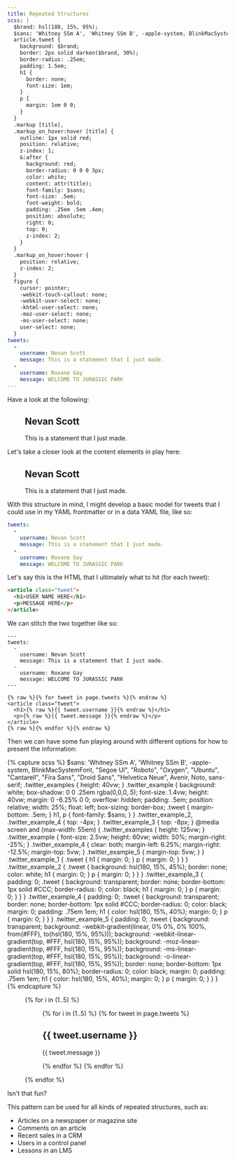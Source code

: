 ```yaml
---
title: Repeated Structures
scss: |
  $brand: hsl(180, 15%, 95%);
  $sans: 'Whitney SSm A', 'Whitney SSm B', -apple-system, BlinkMacSystemFont, "Segoe UI", "Roboto", "Oxygen", "Ubuntu", "Cantarell", "Fira Sans", "Droid Sans", "Helvetica Neue", Avenir, Noto, sans-serif;
  article.tweet {
    background: $brand;
    border: 2px solid darken($brand, 30%);
    border-radius: .25em;
    padding: 1.5em;
    h1 {
      border: none;
      font-size: 1em;
    }
    p {
      margin: 1em 0 0;
    }
  }
  .markup [title],
  .markup_on_hover:hover [title] {
    outline: 1px solid red;
    position: relative;
    z-index: 1;
    &:after {
      background: red;
      border-radius: 0 0 0 3px;
      color: white;
      content: attr(title);
      font-family: $sans;
      font-size: .5em;
      font-weight: bold;
      padding: .25em .5em .4em;
      position: absolute;
      right: 0;
      top: 0;
      z-index: 2;
    }
  }
  .markup_on_hover:hover {
    position: relative;
    z-index: 2;
  }
  figure {
    cursor: pointer;
    -webkit-touch-callout: none;
    -webkit-user-select: none;
    -khtml-user-select: none;
    -moz-user-select: none;
    -ms-user-select: none;
    user-select: none;
  }
tweets:
  -
    username: Nevan Scott
    message: This is a statement that I just made.
  -
    username: Roxane Gay
    message: WELCOME TO JURASSIC PARK
---
```


Have a look at the following:

<figure>
  <article class="tweet" title="Tweet">
    <h1 title="User Name">Nevan Scott</h1>
    <p title="Message">This is a statement that I just made.</p>
  </article>
</figure>

Let's take a closer look at the content elements in play here:

<figure class="markup">
  <article class="tweet" title="Tweet">
    <h1 title="User Name">Nevan Scott</h1>
    <p title="Message">This is a statement that I just made.</p>
  </article>
</figure>

With this structure in mind, I might develop a basic model for tweets that I could use in my YAML frontmatter or in a data YAML file, like so:

```yaml
tweets:
  -
    username: Nevan Scott
    message: This is a statement that I just made.
  -
    username: Roxane Gay
    message: WELCOME TO JURASSIC PARK
```

Let's say this is the HTML that I ultimately what to hit (for each tweet):

```html
<article class="tweet">
  <h1>USER NAME HERE</h1>
  <p>MESSAGE HERE</p>
</article>
```

We can stitch the two together like so:

```liquid
---
tweets:
  -
    username: Nevan Scott
    message: This is a statement that I just made.
  -
    username: Roxane Gay
    message: WELCOME TO JURASSIC PARK
---

{% raw %}{% for tweet in page.tweets %}{% endraw %}
<article class="tweet">
  <h1>{% raw %}{{ tweet.username }}{% endraw %}</h1>
  <p>{% raw %}{{ tweet.message }}{% endraw %}</p>
</article>
{% raw %}{% endfor %}{% endraw %}
```

Then we can have some fun playing around with different options for how to present the information:

{% capture scss %}
$sans: 'Whitney SSm A', 'Whitney SSm B', -apple-system, BlinkMacSystemFont, "Segoe UI", "Roboto", "Oxygen", "Ubuntu", "Cantarell", "Fira Sans", "Droid Sans", "Helvetica Neue", Avenir, Noto, sans-serif;
.twitter_examples {
  height: 40vw;
}
.twitter_example {
  background: white;
  box-shadow: 0 0 .25em rgba(0,0,0,.5);
  font-size: 1.4vw;
  height: 40vw;
  margin: 0 -6.25% 0 0;
  overflow: hidden;
  padding: .5em;
  position: relative;
  width: 25%;
  float: left;
  box-sizing: border-box;
  .tweet {
    margin-bottom: .5em;
  }
  h1, p {
    font-family: $sans;
  }
}
.twitter_example_2, .twitter_example_4 { top: -4px; }
.twitter_example_3 { top: -8px; }
@media screen and (max-width: 55em) {
  .twitter_examples {
    height: 125vw;
  }
  .twitter_example {
    font-size: 2.5vw;
    height: 60vw;
    width: 50%;
    margin-right: -25%;
  }
  .twitter_example_4 {
    clear: both;
    margin-left: 6.25%;
    margin-right: -12.5%;
    margin-top: 5vw;
  }
  .twitter_example_5 {
    margin-top: 5vw;
  }
}
.twitter_example_1 {
  .tweet {
    h1 {
      margin: 0;
    }
    p {
      margin: 0;
    }
  }
}
.twitter_example_2 {
  .tweet {
    background: hsl(180, 15%, 45%);
    border: none;
    color: white;
    h1 {
      margin: 0;
    }
    p {
      margin: 0;
    }
  }
}
.twitter_example_3 {
  padding: 0;
  .tweet {
    background: transparent;
    border: none;
    border-bottom: 1px solid #CCC;
    border-radius: 0;
    color: black;
    h1 {
      margin: 0;
    }
    p {
      margin: 0;
    }
  }
}
.twitter_example_4 {
  padding: 0;
  .tweet {
    background: transparent;
    border: none;
    border-bottom: 1px solid #CCC;
    border-radius: 0;
    color: black;
    margin: 0;
    padding: .75em 1em;
    h1 {
      color: hsl(180, 15%, 40%);
      margin: 0;
    }
    p {
      margin: 0;
    }
  }
}
.twitter_example_5 {
  padding: 0;
  .tweet {
    background: transparent;
    background: -webkit-gradient(linear, 0% 0%, 0% 100%, from(#FFF), to(hsl(180, 15%, 95%)));
    background: -webkit-linear-gradient(top, #FFF, hsl(180, 15%, 95%));
    background: -moz-linear-gradient(top, #FFF, hsl(180, 15%, 95%));
    background: -ms-linear-gradient(top, #FFF, hsl(180, 15%, 95%));
    background: -o-linear-gradient(top, #FFF, hsl(180, 15%, 95%));
    border: none;
    border-bottom: 1px solid hsl(180, 15%, 80%);
    border-radius: 0;
    color: black;
    margin: 0;
    padding: .75em 1em;
    h1 {
      color: hsl(180, 15%, 40%);
      margin: 0;
    }
    p {
      margin: 0;
    }
  }
}
{% endcapture %}
<style>{{ scss | scssify }}</style>

<figure class="full twitter_examples">
{% for i in (1..5) %}
  <figure class="twitter_example twitter_example_{{i}} markup_on_hover">
    {% for i in (1..5) %}
    {% for tweet in page.tweets %}
    <article class="tweet" title="Tweet">
      <h1 title="User Name">{{ tweet.username }}</h1>
      <p title="Message">{{ tweet.message }}</p>
    </article>
    {% endfor %}
    {% endfor %}
  </figure>
{% endfor %}
</figure>

Isn't that fun?

This pattern can be used for all kinds of repeated structures, such as:

* Articles on a newspaper or magazine site
* Comments on an article
* Recent sales in a CRM
* Users in a control panel
* Lessons in an LMS
 
